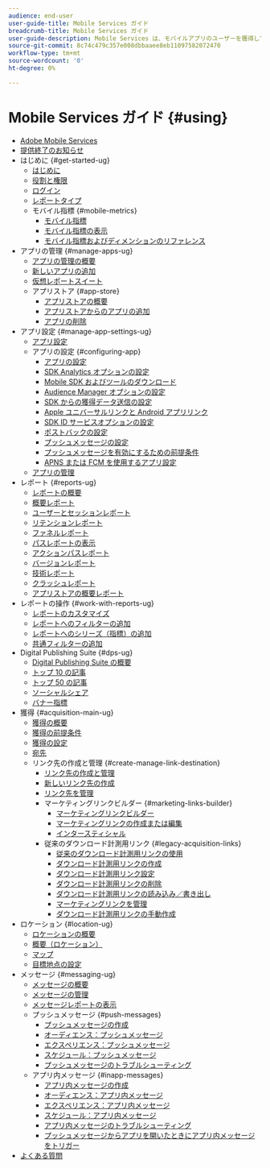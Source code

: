 ```yaml
---
audience: end-user
user-guide-title: Mobile Services ガイド
breadcrumb-title: Mobile Services ガイド
user-guide-description: Mobile Services は、モバイルアプリのユーザーを獲得して惹きつけ、エクスペリエンスを最適化するのに役立つエンドツーエンドのソリューションです。
source-git-commit: 8c74c479c357e008dbbaaee8eb11097582072470
workflow-type: tm+mt
source-wordcount: '0'
ht-degree: 0%

---
```



# Mobile Services ガイド {#using}

+ [Adobe Mobile Services](home.md)
+ [提供終了のお知らせ](eol.md)
+ はじめに {#get-started-ug}
   + [はじめに](gs/gs.md)
   + [役割と権限](gs/c-mob-roles-and-permissions.md)
   + [ログイン](gs/gs-signin.md)
   + [レポートタイプ](gs/reports-types.md)
   + モバイル指標 {#mobile-metrics}
      + [モバイル指標 ](gs/metrics/metrics.md)
      + [モバイル指標の表示](gs/metrics/overview.md)
      + [モバイル指標およびディメンションのリファレンス](gs/metrics/metrics-reference.md)
+ アプリの管理 {#manage-apps-ug}
   + [アプリの管理の概要](manage-apps/manage-apps.md)
   + [新しいアプリの追加 ](manage-apps/t-new-app.md)
   + [仮想レポートスイート](manage-apps/c-mob-vrs.md)
   + アプリストア {#app-store}
      + [アプリストアの概要](manage-apps/c-app-store/c-app-store.md)
      + [アプリストアからのアプリの追加](manage-apps/c-app-store/t-app-store-app.md)
      + [アプリの削除 ](manage-apps/t-delete-apps.md)
+ アプリ設定 {#manage-app-settings-ug}
   + [アプリ設定](c-manage-app-settings/c-manage-app-settings.md)
   + アプリの設定 {#configuring-app}
      + [アプリの設定](c-manage-app-settings/c-mob-confg-app/c-mob-confg-app.md)
      + [SDK Analytics オプションの設定](c-manage-app-settings/c-mob-confg-app/t-config-analytics/t-config-analytics.md)
      + [Mobile SDK およびツールのダウンロード ](c-manage-app-settings/c-mob-confg-app/t-config-analytics/download-sdk.md)
      + [Audience Manager オプションの設定](c-manage-app-settings/c-mob-confg-app/t-config-aam.md)
      + [SDK からの獲得データ送信の設定 ](c-manage-app-settings/c-mob-confg-app/t-config-acquisition.md)
      + [Apple ユニバーサルリンクと Android アプリリンク](c-manage-app-settings/c-mob-confg-app/c-universal-app-links.md)
      + [SDK ID サービスオプションの設定](c-manage-app-settings/c-mob-confg-app/t-config-visitor.md)
      + [ポストバックの設定](c-manage-app-settings/c-mob-confg-app/signals.md)
      + [プッシュメッセージの設定 ](c-manage-app-settings/c-mob-confg-app/configure-push-messaging/configure-push-messaging.md)
      + [プッシュメッセージを有効にするための前提条件](c-manage-app-settings/c-mob-confg-app/configure-push-messaging/prerequisites-push-messaging.md)
      + [APNS または FCM を使用するアプリ設定](c-manage-app-settings/c-mob-confg-app/configure-push-messaging/configure-app-apns-gcm.md)
   + [アプリの管理](c-manage-app-settings/c-mob-manage-app.md)
+ レポート {#reports-ug}
   + [レポートの概要](usage/usage.md)
   + [概要レポート](usage/usage-overview.md)
   + [ユーザーとセッションレポート](usage/users-sessions.md)
   + [リテンションレポート](usage/reports-retention.md)
   + [ファネルレポート](usage/reports-funnel.md)
   + [パスレポートの表示](usage/reports-view-paths.md)
   + [アクションパスレポート](usage/reports-action-paths.md)
   + [バージョンレポート](usage/c-reports-versions.md)
   + [技術レポート](usage/reports-technology.md)
   + [クラッシュレポート](usage/c-crashes.md)
   + [アプリストアの概要レポート](usage/c-app-store-store-performance.md)
+ レポートの操作 {#work-with-reports-ug}
   + [レポートのカスタマイズ ](usage/reports-customize/reports-customize.md)
   + [レポートへのフィルターの追加 ](usage/reports-customize/t-reports-customize.md)
   + [レポートへのシリーズ（指標）の追加 ](usage/reports-customize/t-reports-series.md)
   + [共通フィルターの追加 ](usage/reports-customize/t-sticky-filter.md)
+ Digital Publishing Suite {#dps-ug}
   + [Digital Publishing Suite の概要](dps/dps.md)
   + [トップ 10 の記事](dps/dps-top-ten-articles.md)
   + [トップ 50 の記事](dps/dps-top-50-articles.md)
   + [ソーシャルシェア](dps/dps-social-sharing.md)
   + [バナー指標](dps/dps-banner-metrics.md)
+ 獲得 {#acquisition-main-ug}
   + [獲得の概要](acquisition-main/acquisition-main.md)
   + [獲得の前提条件 ](acquisition-main/c-acquisition-prerequisites.md)
   + [獲得の設定](acquisition-main/t-enable-acquisition.md)
   + [宛先](acquisition-main/c-create-destinations.md)
   + リンク先の作成と管理 {#create-manage-link-destination}
      + [リンク先の作成と管理 ](acquisition-main/c-manage-link-destinations/c-manage-link-destinations.md)
      + [新しいリンク先の作成](acquisition-main/c-manage-link-destinations/t-create-new-app-deep-link-destination.md)
      + [リンク先を管理 ](acquisition-main/c-manage-link-destinations/t-archive-unarchive-link-destinations.md)
      + マーケティングリンクビルダー {#marketing-links-builder}
         + [マーケティングリンクビルダー](acquisition-main/c-marketing-links-builder/c-marketing-links-builder.md)
         + [マーケティングリンクの作成または編集](acquisition-main/c-marketing-links-builder/t-create-edit-adobe-links/t-create-edit-adobe-links.md)
         + [インタースティシャル](acquisition-main/c-marketing-links-builder/t-create-edit-adobe-links/t-interstitials.md)
      + 従来のダウンロード計測用リンク {#legacy-acquisition-links}
         + [従来のダウンロード計測用リンクの使用](acquisition-main/c-marketing-links-builder/t-create-edit-adobe-links/c-use-legacy-acquisition-links/c-use-legacy-acquisition-links.md)
         + [ダウンロード計測用リンクの作成](acquisition-main/c-marketing-links-builder/t-create-edit-adobe-links/c-use-legacy-acquisition-links/t-acquisition-link.md)
         + [ダウンロード計測用リンク設定](acquisition-main/c-marketing-links-builder/t-create-edit-adobe-links/c-use-legacy-acquisition-links/c-manage-acquisition-links/c-manage-acquisition-links.md)
         + [ダウンロード計測用リンクの削除](acquisition-main/c-marketing-links-builder/t-create-edit-adobe-links/c-use-legacy-acquisition-links/c-manage-acquisition-links/t-acquisition-del.md)
         + [ダウンロード計測用リンクの読み込み／書き出し](acquisition-main/c-marketing-links-builder/t-create-edit-adobe-links/c-use-legacy-acquisition-links/c-manage-acquisition-links/t-acquisition-import.md)
         + [マーケティングリンクを管理](acquisition-main/c-marketing-links-builder/c-manage-adobe-links.md)
         + [ダウンロード計測用リンクの手動作成](acquisition-main/c-marketing-links-builder/acquisition-link-manual.md)
+ ロケーション {#location-ug}
   + [ロケーションの概要](location/location-overview.md)
   + [概要（ロケーション）](location/c-location-overview.md)
   + [マップ](location/c-map-points.md)
   + [目標地点の設定](location/t-manage-points.md)
+ メッセージ {#messaging-ug}
   + [メッセージの概要](in-app-messaging/in-app-messaging.md)
   + [メッセージの管理](in-app-messaging/messages-manage/messages-manage.md)
   + [メッセージレポートの表示](in-app-messaging/messages-manage/view-message-reports.md)
   + プッシュメッセージ {#push-messages}
      + [プッシュメッセージの作成](in-app-messaging/t-create-push-message/t-create-push-message.md)
      + [オーディエンス：プッシュメッセージ](in-app-messaging/t-create-push-message/c-audience-push-message.md)
      + [エクスペリエンス：プッシュメッセージ](in-app-messaging/t-create-push-message/c-experience-push-message.md)
      + [スケジュール：プッシュメッセージ](in-app-messaging/t-create-push-message/c-schedule-push-message.md)
      + [プッシュメッセージのトラブルシューティング](in-app-messaging/t-create-push-message/c-troubleshooting-push-messaging.md)
   + アプリ内メッセージ {#inapp-messages}
      + [アプリ内メッセージの作成](in-app-messaging/t-in-app-message/t-in-app-message.md)
      + [オーディエンス：アプリ内メッセージ](in-app-messaging/t-in-app-message/c-audience-in-app-message.md)
      + [エクスペリエンス：アプリ内メッセージ](in-app-messaging/t-in-app-message/c-experience-in-app-message.md)
      + [スケジュール：アプリ内メッセージ](in-app-messaging/t-in-app-message/c-schedule-in-app-message.md)
      + [アプリ内メッセージのトラブルシューティング ](in-app-messaging/t-in-app-message/in-apps-ts.md)
      + [プッシュメッセージからアプリを開いたときにアプリ内メッセージをトリガー](in-app-messaging/t-mob-trig-in-app-open-app-from-push.md)
+ [よくある質問](faq-mobile.md)